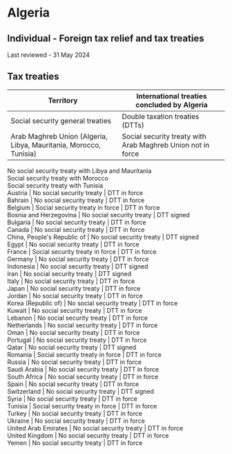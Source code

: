 # Algeria
## Individual - Foreign tax relief and tax treaties
Last reviewed - 31 May 2024
## Tax treaties
Territory | International treaties concluded by Algeria  
---|---  
Social security general treaties | Double taxation treaties (DTTs)  
Arab Maghreb Union (Algeria, Libya, Mauritania, Morocco, Tunisia) | Social security treaty with Arab Maghreb Union not in force | DTT in force  
No social security treaty with Libya and Mauritania  
Social security treaty with Morocco  
Social security treaty with Tunisia  
Austria | No social security treaty | DTT in force  
Bahrain | No social security treaty | DTT in force  
Belgium | Social security treaty in force | DTT in force  
Bosnia and Herzegovina | No social security treaty | DTT signed  
Bulgaria | No social security treaty | DTT in force  
Canada | No social security treaty | DTT in force  
China, People's Republic of | No social security treaty | DTT signed  
Egypt | No social security treaty | DTT in force  
France | Social security treaty in force | DTT in force  
Germany | No social security treaty | DTT in force  
Indonesia | No social security treaty | DTT signed  
Iran | No social security treaty | DTT signed  
Italy | No social security treaty | DTT in force  
Japan | No social security treaty | DTT in force  
Jordan | No social security treaty | DTT in force  
Korea (Republic of) | No social security treaty | DTT in force  
Kuwait | No social security treaty | DTT in force  
Lebanon | No social security treaty | DTT in force  
Netherlands | No social security treaty | DTT in force  
Oman | No social security treaty | DTT in force  
Portugal | No social security treaty | DTT in force  
Qatar | No social security treaty | DTT signed  
Romania | Social security treaty in force | DTT in force  
Russia | No social security treaty | DTT in force  
Saudi Arabia | No social security treaty | DTT in force  
South Africa | No social security treaty | DTT in force  
Spain | No social security treaty | DTT in force  
Switzerland | No social security treaty | DTT signed  
Syria | No social security treaty | DTT in force  
Tunisia | Social security treaty in force | DTT in force  
Turkey | No social security treaty | DTT in force  
Ukraine | No social security treaty | DTT in force  
United Arab Emirates | No social security treaty | DTT in force  
United Kingdom | No social security treaty | DTT in force  
Yemen | No social security treaty | DTT in force
